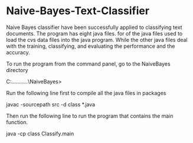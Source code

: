 # Naive-Bayes-Text-Classifier
Naive Bayes classifier have been successfully applied to classifying text documents.
The program has eight java files. for of the java files used to load the cvs data files into the java program. While the other java files deal with the training, classifying, and evaluating the performance and the accuracy.

To run the program from the command panel, go to the NaiveBayes directory

C:\...........\NaiveBayes>

Run the following line first to compile all the java files in packages

javac -sourcepath src -d class *.java

Then run the following line to run the program that contains the main function.

java -cp class Classify.main
